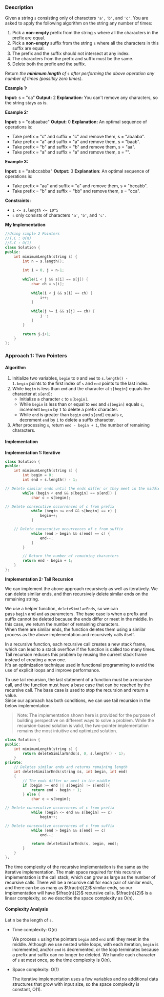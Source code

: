 ### Description

Given a string `s` consisting only of characters `'a'`, `'b'`, and `'c'`. You are asked to apply the following algorithm on the string any number of times:

1. Pick a **non-empty** prefix from the string `s` where all the characters in the prefix are equal.
2. Pick a **non-empty** suffix from the string `s` where all the characters in this suffix are equal.
3. The prefix and the suffix should not intersect at any index.
4. The characters from the prefix and suffix must be the same.
5. Delete both the prefix and the suffix.

Return _the **minimum length** of_ `s` _after performing the above operation any number of times (possibly zero times)_.

**Example 1:**

**Input:** s = "ca"
**Output:** 2
**Explanation:** You can't remove any characters, so the string stays as is.

**Example 2:**

**Input:** s = "cabaabac"
**Output:** 0
**Explanation:** An optimal sequence of operations is:
- Take prefix = "c" and suffix = "c" and remove them, s = "abaaba".
- Take prefix = "a" and suffix = "a" and remove them, s = "baab".
- Take prefix = "b" and suffix = "b" and remove them, s = "aa".
- Take prefix = "a" and suffix = "a" and remove them, s = "".

**Example 3:**

**Input:** s = "aabccabba"
**Output:** 3
**Explanation:** An optimal sequence of operations is:
- Take prefix = "aa" and suffix = "a" and remove them, s = "bccabb".
- Take prefix = "b" and suffix = "bb" and remove them, s = "cca".

**Constraints:**

- `1 <= s.length <= 10^5`
- `s` only consists of characters `'a'`, `'b'`, and `'c'`.

**My Implementation**

```cpp
//Using simple 2 Pointers
//T.C : O(n)
//S.C : O(1)
class Solution {
public:
    int minimumLength(string s) {
        int n = s.length();
        
        int i = 0, j = n-1;
        
        while(i < j && s[i] == s[j]) {
            char ch = s[i];
            
            while(i < j && s[i] == ch) {
                i++;
            }
            
            while(j >= i && s[j] == ch) {
                j--;
            }
        }
        
        return j-i+1;
    }
};
```

### Approach 1: Two Pointers
#### Algorithm

1. Initialize two variables, `begin` to `0` and `end` to `s.length() - 1`. `begin` points to the first index of `s` and `end` points to the last index.
2. While `begin` is less than `end` and the character at `s[begin]` equals the character at `s[end]`:
    - Initialize a character `c` to `s[begin]`.
    - While `begin` is less than or equal to `end` and `s[begin]` equals `c`, increment `begin` by `1` to delete a prefix character.
    - While `end` is greater than `begin` and `s[end]` equals `c`, decrement `end` by `1` to delete a suffix character.
3. After processing `s`, return `end - begin + 1`, the number of remaining characters.

#### Implementation

**Implementation 1: Iterative**

```cpp
class Solution {
public:
    int minimumLength(string s) {
        int begin = 0;
        int end = s.length() - 1;

// Delete similar ends until the ends differ or they meet in the middle
        while (begin < end && s[begin] == s[end]) {
            char c = s[begin];

// Delete consecutive occurrences of c from prefix
            while (begin <= end && s[begin] == c) {
                begin++;
            }

    // Delete consecutive occurrences of c from suffix
            while (end > begin && s[end] == c) {
                end--;
            }
        }

        // Return the number of remaining characters
        return end - begin + 1;
    }
};
```

**Implementation 2: Tail Recursion**

We can implement the above approach recursively as well as iteratively. We can delete similar ends, and then recursively delete similar ends on the remaining string.

We use a helper function, `deleteSimilarEnds`, so we can pass `begin` and `end` as parameters. The base case is when a prefix and suffix cannot be deleted because the ends differ or meet in the middle. In this case, we return the number of remaining characters.  
When there are similar ends, the function deletes them using a similar process as the above implementation and recursively calls itself.

In a recursive function, each recursive call creates a new stack frame, which can lead to a stack overflow if the function is called too many times. Tail recursion reduces this problem by reusing the current stack frame instead of creating a new one.  
It's an optimization technique used in functional programming to avoid the use of explicit loops and improve performance.

To use tail recursion, the last statement of a function must be a recursive call, and the function must have a base case that can be reached by the recursive call. The base case is used to stop the recursion and return a value.  
Since our approach has both conditions, we can use tail recursion in the below implementation.

> Note: The implementation shown here is provided for the purpose of building perspective on different ways to solve a problem. While the recursion-based solution is valid, the two-pointer implementation remains the most intuitive and optimized solution.

```cpp
class Solution {
public:
    int minimumLength(string s) {
        return deleteSimilarEnds(s, 0, s.length() - 1);
    }
private:
    // Deletes similar ends and returns remaining length 
    int deleteSimilarEnds(string &s, int begin, int end) 
    {
        // The ends differ or meet in the middle
        if (begin >= end || s[begin] != s[end]){
            return end - begin + 1;
        } else {
            char c = s[begin];

// Delete consecutive occurrences of c from prefix
            while (begin <= end && s[begin] == c)
                begin++;

// Delete consecutive occurrences of c from suffix
            while (end > begin && s[end] == c)
                end--;

            return deleteSimilarEnds(s, begin, end); 
        }  
    }
};
```

The time complexity of the recursive implementation is the same as the iterative implementation. The main space required for this recursive implementation is the call stack, which can grow as large as the number of recursive calls. There will be a recursive call for each pair of similar ends, and there can be as many as $\frac{n}{2}$ similar ends, so our implementation will have $\frac{n}{2}$ recursive calls. $\frac{n}{2}$ is a linear complexity, so we describe the space complexity as O(n).

#### Complexity Analysis

Let n be the length of `s`.

- Time complexity: O(n)
    
    We process `s` using the pointers `begin` and `end` until they meet in the middle. Although we use nested while loops, with each iteration, `begin` is incremented, and/or `end` is decremented, or the loop terminates because a prefix and suffix can no longer be deleted. We handle each character of `s` at most once, so the time complexity is O(n).
    
- Space complexity: O(1)
    
    The iterative implementation uses a few variables and no additional data structures that grow with input size, so the space complexity is constant, O(1).
